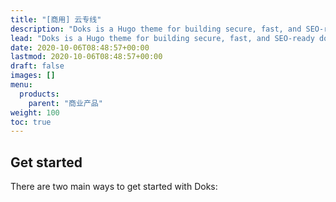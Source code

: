 ```yaml
---
title: "[商用] 云专线"
description: "Doks is a Hugo theme for building secure, fast, and SEO-ready documentation websites, which you can easily update and customize."
lead: "Doks is a Hugo theme for building secure, fast, and SEO-ready documentation websites, which you can easily update and customize."
date: 2020-10-06T08:48:57+00:00
lastmod: 2020-10-06T08:48:57+00:00
draft: false
images: []
menu:
  products:
    parent: "商业产品"
weight: 100
toc: true
---
```


## Get started

There are two main ways to get started with Doks:
